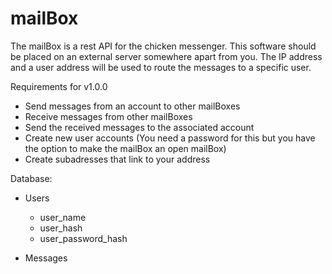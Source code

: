 # mailBox
The mailBox is a rest API for the chicken messenger. This software should be placed on an external server somewhere apart from you. The IP address and a user address will be used to route the messages to a specific user. 

Requirements for v1.0.0
* Send messages from an account to other mailBoxes
* Receive messages from other mailBoxes
* Send the received messages to the associated account
* Create new user accounts (You need a password for this but you have the option to make the mailBox an open mailBox)
* Create subadresses that link to your address

Database:
* Users
    * user_name
    * user_hash
    * user_password_hash

* Messages